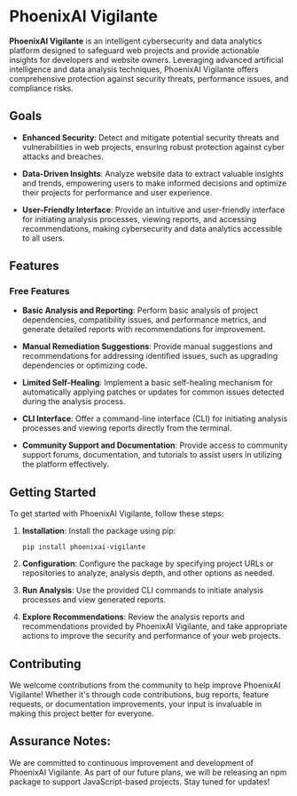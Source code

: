 # PhoenixAI Vigilante

<!-- ![PhoenixAI Vigilante Logo](link_to_logo) -->

**PhoenixAI Vigilante** is an intelligent cybersecurity and data analytics platform designed to safeguard web projects and provide actionable insights for developers and website owners. Leveraging advanced artificial intelligence and data analysis techniques, PhoenixAI Vigilante offers comprehensive protection against security threats, performance issues, and compliance risks.

## Goals

- **Enhanced Security**: Detect and mitigate potential security threats and vulnerabilities in web projects, ensuring robust protection against cyber attacks and breaches.
  
- **Data-Driven Insights**: Analyze website data to extract valuable insights and trends, empowering users to make informed decisions and optimize their projects for performance and user experience.
  
- **User-Friendly Interface**: Provide an intuitive and user-friendly interface for initiating analysis processes, viewing reports, and accessing recommendations, making cybersecurity and data analytics accessible to all users.

## Features

### Free Features

- **Basic Analysis and Reporting**: Perform basic analysis of project dependencies, compatibility issues, and performance metrics, and generate detailed reports with recommendations for improvement.
  
- **Manual Remediation Suggestions**: Provide manual suggestions and recommendations for addressing identified issues, such as upgrading dependencies or optimizing code.
  
- **Limited Self-Healing**: Implement a basic self-healing mechanism for automatically applying patches or updates for common issues detected during the analysis process.
  
- **CLI Interface**: Offer a command-line interface (CLI) for initiating analysis processes and viewing reports directly from the terminal.
  
- **Community Support and Documentation**: Provide access to community support forums, documentation, and tutorials to assist users in utilizing the platform effectively.

## Getting Started

To get started with PhoenixAI Vigilante, follow these steps:

1. **Installation**: Install the package using pip:

   ```
   pip install phoenixai-vigilante
   ```

2. **Configuration**: Configure the package by specifying project URLs or repositories to analyze, analysis depth, and other options as needed.

3. **Run Analysis**: Use the provided CLI commands to initiate analysis processes and view generated reports.

4. **Explore Recommendations**: Review the analysis reports and recommendations provided by PhoenixAI Vigilante, and take appropriate actions to improve the security and performance of your web projects.

## Contributing

We welcome contributions from the community to help improve PhoenixAI Vigilante! Whether it's through code contributions, bug reports, feature requests, or documentation improvements, your input is invaluable in making this project better for everyone.


## Assurance Notes:

We are committed to continuous improvement and development of PhoenixAI Vigilante. As part of our future plans, we will be releasing an npm package to support JavaScript-based projects. Stay tuned for updates!
